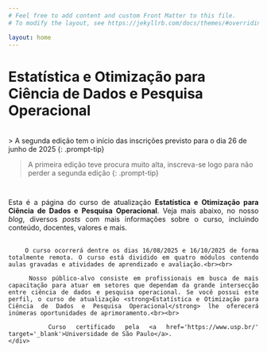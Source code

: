 ```yaml
---
# Feel free to add content and custom Front Matter to this file.
# To modify the layout, see https://jekyllrb.com/docs/themes/#overriding-theme-defaults

layout: home
---
```


# Estatística e Otimização para Ciência de Dados e Pesquisa Operacional

<br>
> A segunda edição tem o início das inscrições previsto para o dia 26 de junho de 2025
{: .prompt-tip}

> A primeira edição teve procura muito alta, inscreva-se logo para não perder a segunda edição
{: .prompt-tip}

<div style='float: left; width: 100%; margin-bottom: 2em; margin-top: 2em;'>
    <div style='text-align: justify;text-justify: inter-word; padding-top: 0;'>
        Esta é a página do curso de atualização <strong>Estatística e Otimização para Ciência de Dados e Pesquisa Operacional</strong>. Veja mais abaixo, no nosso <i>blog</i>, diversos <i>posts</i> com mais informações sobre o curso, incluindo conteúdo, docentes, valores e mais.<br><br>

        O curso ocorrerá dentre os dias 16/08/2025 e 16/10/2025 de forma totalmente remota. O curso está dividido em quatro módulos contendo aulas gravadas e atividades de aprendizado e avaliação.<br><br>

        Nosso público-alvo consiste em profissionais em busca de mais capacitação para atuar em setores que dependam da grande intersecção entre ciência de dados e pesquisa operacional. Se você possui este perfil, o curso de atualização <strong>Estatística e Otimização para Ciência de Dados e Pesquisa Operacional</strong> lhe oferecerá inúmeras oportunidades de aprimoramento.<br><br>
        
        Curso certificado pela <a href='https://www.usp.br/' target='_blank'>Universidade de São Paulo</a>. 
    </div>
</div>
